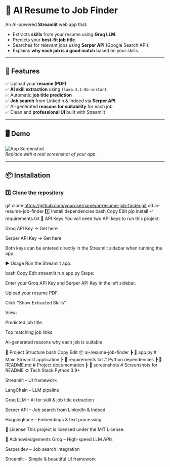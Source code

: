 # 📄 AI Resume to Job Finder

An AI-powered **Streamlit** web app that:
- Extracts **skills** from your resume using **Groq LLM**.
- Predicts your **best-fit job title**.
- Searches for relevant jobs using **Serper API** (Google Search API).
- Explains **why each job is a good match** based on your skills.

---

## 🚀 Features

✅ Upload your **resume (PDF)**  
✅ **AI skill extraction** using `llama-3.1-8b-instant`  
✅ Automatic **job title prediction**  
✅ **Job search** from LinkedIn & Indeed via **Serper API**  
✅ AI-generated **reasons for suitability** for each job  
✅ Clean and **professional UI** built with Streamlit  

---

## 🖥️ Demo

![App Screenshot](screenshot.png)  
*Replace with a real screenshot of your app.*

---

## 📦 Installation

### 1️⃣ Clone the repository

git clone https://github.com/yourusername/ai-resume-job-finder.git
cd ai-resume-job-finder
2️⃣ Install dependencies
bash
Copy
Edit
pip install -r requirements.txt
🔑 API Keys
You will need two API keys to run this project:

Groq API Key → Get here

Serper API Key → Get here

Both keys can be entered directly in the Streamlit sidebar when running the app.

▶️ Usage
Run the Streamlit app:

bash
Copy
Edit
streamlit run app.py
Steps:

Enter your Groq API Key and Serper API Key in the left sidebar.

Upload your resume PDF.

Click "Show Extracted Skills".

View:

Predicted job title

Top matching job links

AI-generated reasons why each job is suitable

📂 Project Structure
bash
Copy
Edit
📦 ai-resume-job-finder
 ┣ 📜 app.py            # Main Streamlit application
 ┣ 📜 requirements.txt  # Python dependencies
 ┣ 📜 README.md         # Project documentation
 ┣ 📂 screenshots       # Screenshots for README
⚙️ Tech Stack
Python 3.9+

Streamlit – UI framework

LangChain – LLM pipeline

Groq LLM – AI for skill & job title extraction

Serper API – Job search from LinkedIn & Indeed

HuggingFace – Embeddings & text processing

📜 License
This project is licensed under the MIT License.

🙌 Acknowledgements
Groq – High-speed LLM APIs

Serper.dev – Job search integration

Streamlit – Simple & beautiful UI framework
